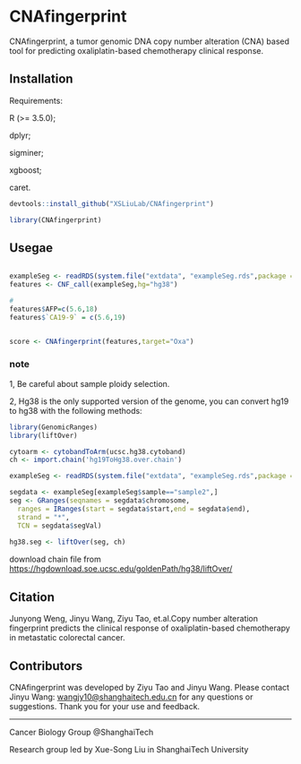 # CNAfingerprint

CNAfingerprint, a tumor genomic DNA copy number alteration (CNA) based tool for predicting oxaliplatin-based chemotherapy clinical response.

## Installation 
Requirements:

R (>= 3.5.0);

dplyr;

sigminer;

xgboost;

caret.


```r
devtools::install_github("XSLiuLab/CNAfingerprint")

library(CNAfingerprint)
```

## Usegae


```r

exampleSeg <- readRDS(system.file("extdata", "exampleSeg.rds",package = "CNAfingerprint", mustWork = TRUE))
features <- CNF_call(exampleSeg,hg="hg38")

# 
features$AFP=c(5.6,18)
features$`CA19-9` = c(5.6,19)


score <- CNAfingerprint(features,target="Oxa")

```

### note

1, Be careful about sample ploidy selection.

2, Hg38 is the only supported version of the genome, you can convert hg19 to hg38
with the following methods:

```r
library(GenomicRanges)
library(liftOver)

cytoarm <- cytobandToArm(ucsc.hg38.cytoband)
ch <- import.chain('hg19ToHg38.over.chain')

exampleSeg <- readRDS(system.file("extdata", "exampleSeg.rds",package = "CNAfingerprint", mustWork = TRUE))

segdata <- exampleSeg[exampleSeg$sample=="sample2",]
seg <- GRanges(seqnames = segdata$chromosome,
  ranges = IRanges(start = segdata$start,end = segdata$end),
  strand = "*",
  TCN = segdata$segVal)
  
hg38.seg <- liftOver(seg, ch)

```
download chain file from https://hgdownload.soe.ucsc.edu/goldenPath/hg38/liftOver/


## Citation
Junyong Weng, Jinyu Wang, Ziyu Tao, et.al.Copy number alteration fingerprint predicts the clinical response of oxaliplatin-based chemotherapy in metastatic colorectal cancer.


## Contributors
CNAfingerprint was developed by Ziyu Tao and Jinyu Wang. Please contact Jinyu Wang: wangjy10@shanghaitech.edu.cn for any questions or suggestions. Thank you for your use and feedback.

---

Cancer Biology Group @ShanghaiTech

Research group led by Xue-Song Liu in ShanghaiTech University


